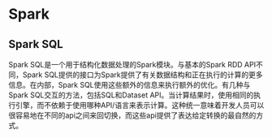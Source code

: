 # Spark
## Spark SQL

Spark SQL是一个用于结构化数据处理的Spark模块。与基本的Spark RDD API不同，Spark SQL提供的接口为Spark提供了有关数据结构和正在执行的计算的更多信息。在内部，Spark SQL使用这些额外的信息来执行额外的优化。有几种与Spark SQL交互的方法，包括SQL和Dataset API。当计算结果时，使用相同的执行引擎，而不依赖于使用哪种API/语言来表示计算。这种统一意味着开发人员可以很容易地在不同的api之间来回切换，而这些api提供了表达给定转换的最自然的方式。

